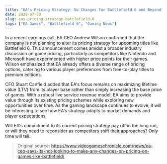 ```yaml
---
title: "EA's Pricing Strategy: No Changes for Battlefield 6 and Beyond"
date: 2025-07-30
slug: eas-pricing-strategy-battlefield-6
tags: ["EA Games", "Battlefield 6", "Gaming News"]
---
```


In a recent earnings call, EA CEO Andrew Wilson confirmed that the company is not planning to alter its pricing strategy for upcoming titles like Battlefield 6. This announcement comes amidst a broader industry discussion on game pricing, particularly as competitors like Nintendo and Microsoft have experimented with higher price points for their games. Wilson emphasized that EA already offers a diverse range of pricing options, catering to various player preferences from free-to-play titles to premium editions.

CFO Stuart Canfield added that EA's focus remains on maximizing lifetime value (LTV) from its player base rather than simply increasing the base price of games. With a robust live service revenue model, EA aims to provide value through its existing pricing schemes while exploring new opportunities over time. As the gaming landscape continues to evolve, it will be interesting to see how EA's strategy adapts to market demands and player expectations.

Will EA's commitment to its current pricing strategy pay off in the long run, or will they need to reconsider as competitors shift their approaches? Only time will tell.
> Original source: https://www.videogameschronicle.com/news/ea-ceo-says-its-not-looking-to-make-any-changes-on-pricing-on-games-like-battlefield/